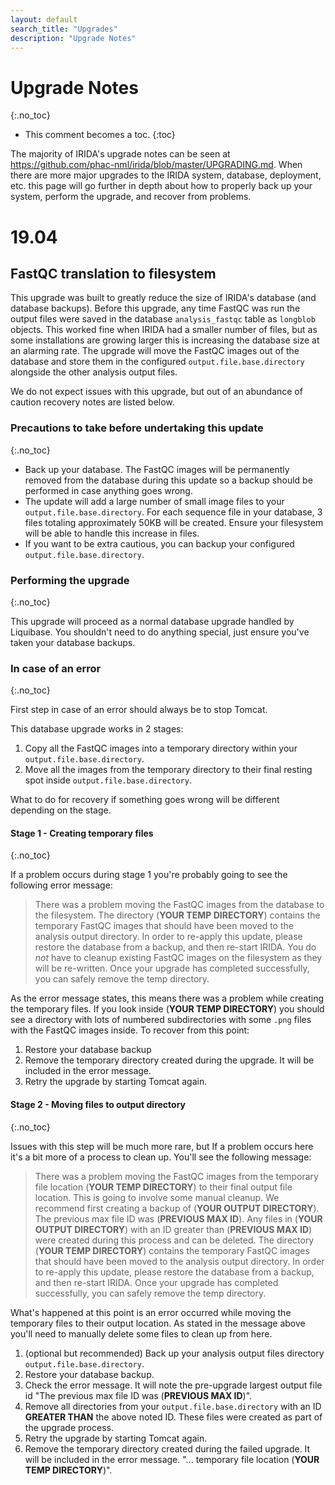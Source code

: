 ```yaml
---
layout: default
search_title: "Upgrades"
description: "Upgrade Notes"
---
```


# Upgrade Notes
{:.no_toc}
* This comment becomes a toc.
{:toc}

The majority of IRIDA's upgrade notes can be seen at <https://github.com/phac-nml/irida/blob/master/UPGRADING.md>.  When there are more major upgrades to the IRIDA system, database, deployment, etc. this page will go further in depth about how to properly back up your system, perform the upgrade, and recover from problems.

# 19.04
## FastQC translation to filesystem

This upgrade was built to greatly reduce the size of IRIDA's database (and database backups).  Before this upgrade, any time FastQC was run the output files were saved in the database `analysis_fastqc` table as `longblob` objects.  This worked fine when IRIDA had a smaller number of files, but as some installations are growing larger this is increasing the database size at an alarming rate.  The upgrade will move the FastQC images out of the database and store them in the configured `output.file.base.directory` alongside the other analysis output files.

We do not expect issues with this upgrade, but out of an abundance of caution recovery notes are listed below.

### Precautions to take before undertaking this update
{:.no_toc}

* Back up your database.  The FastQC images will be permanently removed from the database during this update so a backup should be performed in case anything goes wrong.
* The update will add a large number of small image files to your `output.file.base.directory`.  For each sequence file in your database, 3 files totaling approximately 50KB will be created.  Ensure your filesystem will be able to handle this increase in files.
* If you want to be extra cautious, you can backup your configured `output.file.base.directory`.

### Performing the upgrade
{:.no_toc}

This upgrade will proceed as a normal database upgrade handled by Liquibase.  You shouldn't need to do anything special, just ensure you've taken your database backups.

### In case of an error
{:.no_toc}

First step in case of an error should always be to stop Tomcat.

This database upgrade works in 2 stages:

1. Copy all the FastQC images into a temporary directory within your `output.file.base.directory`.
2. Move all the images from the temporary directory to their final resting spot inside `output.file.base.directory`.

What to do for recovery if something goes wrong will be different depending on the stage.

#### Stage 1 - Creating temporary files
{:.no_toc}

If a problem occurs during stage 1 you're probably going to see the following error message:

> There was a problem moving the FastQC images from the database to the filesystem.  The directory (**YOUR TEMP DIRECTORY**) contains the temporary FastQC images that should have been moved to the analysis output directory.  In order to re-apply this update, please restore the database from a backup, and then re-start IRIDA.  You do *not* have to cleanup existing FastQC images on the filesystem as they will be re-written.  Once your upgrade has completed successfully, you can safely remove the temp directory.

As the error message states, this means there was a problem while creating the temporary files.  If you look inside (**YOUR TEMP DIRECTORY**) you should see a directory with lots of numbered subdirectories with some `.png` files with the FastQC images inside.  To recover from this point:

1. Restore your database backup
2. Remove the temporary directory created during the upgrade.  It will be included in the error message.
3. Retry the upgrade by starting Tomcat again.

#### Stage 2 - Moving files to output directory
{:.no_toc}

Issues with this step will be much more rare, but If a problem occurs here it's a bit more of a process to clean up.  You'll see the following message:

> There was a problem moving the FastQC images from the temporary file location (**YOUR TEMP DIRECTORY**) to their final output file location.  This is going to involve some manual cleanup.  We recommend first creating a backup of (**YOUR OUTPUT DIRECTORY**).  The previous max file ID was (**PREVIOUS MAX ID**).  Any files in (**YOUR OUTPUT DIRECTORY**) with an ID greater than (**PREVIOUS MAX ID**) were created during this process and can be deleted.  The directory (**YOUR TEMP DIRECTORY**) contains the temporary FastQC images that should have been moved to the analysis output directory.  In order to re-apply this update, please restore the database from a backup, and then re-start IRIDA.  Once your upgrade has completed successfully, you can safely remove the temp directory.

What's happened at this point is an error occurred while moving the temporary files to their output location.  As stated in the message above you'll need to manually delete some files to clean up from here.

1. (optional but recommended) Back up your analysis output files directory `output.file.base.directory`.
2. Restore your database backup.
3. Check the error message.  It will note the pre-upgrade largest output file id "The previous max file ID was (**PREVIOUS MAX ID**)".
4. Remove all directories from your `output.file.base.directory` with an ID **GREATER THAN** the above noted ID.  These files were created as part of the upgrade process.
5. Retry the upgrade by starting Tomcat again.
6. Remove the temporary directory created during the failed upgrade.  It will be included in the error message. "... temporary file location (**YOUR TEMP DIRECTORY**)".
